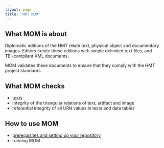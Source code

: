 ```yaml
---
layout: page
title: "HMT MOM"
---
```



## What MOM is about


Diplomatic editions of the HMT relate text, physical object and documentary images.  Editors create these editions with simple delimited text files, and
TEI-compliant XML documents.

MOM validates these documents to ensure that they comply with the HMT project standards.

## What MOM checks

-   [texts](texts)
-   integrity of the triangular relations of text, artifact and image
-   referential integrity of all URN values in texts and data tables

## How to use MOM

-   [prerequisites and setting up your repository](prereqs)
-   running MOM
